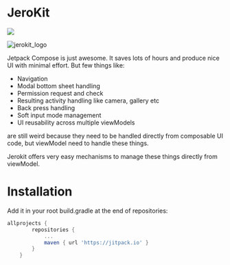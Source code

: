 # JeroKit

[![](https://jitpack.io/v/Debdutta-Panda/JeroKit.svg)](https://jitpack.io/#Debdutta-Panda/JeroKit)

![jerokit_logo](https://user-images.githubusercontent.com/92369023/200164684-e6e75ffd-9e09-4cf0-936d-99ceec59962a.svg)

Jetpack Compose is just awesome. It saves lots of hours and produce nice UI with minimal effort. But few things like:
- Navigation
- Modal bottom sheet handling
- Permission request and check
- Resulting activity handling like camera, gallery etc
- Back press handling
- Soft input mode management
- UI reusability across multiple viewModels

are still weird because they need to be handled directly from composable UI code, but viewModel need to handle these things.

Jerokit offers very easy mechanisms to manage these things directly from viewModel.

# Installation

Add it in your root build.gradle at the end of repositories:
```Groovy
allprojects {
		repositories {
			...
			maven { url 'https://jitpack.io' }
		}
	}
```
